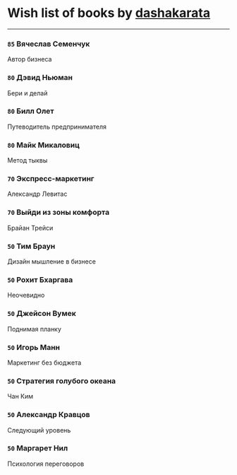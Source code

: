 # Wish list of books by [dashakarata](http://vk.com/id4468151)
---

### `85` Вячеслав Семенчук
Автор бизнеса

### `80` Дэвид Ньюман
Бери и делай

### `80` Билл Олет
Путеводитель предпринимателя

### `80` Майк Микаловиц
Метод тыквы

### `70` Экспресс-маркетинг
Александр Левитас

### `70` Выйди из зоны комфорта
Брайан Трейси

### `50` Тим Браун
Дизайн мышление в бизнесе

### `50` Рохит Бхаргава
Неочевидно

### `50` Джейсон Вумек
Поднимая планку

### `50` Игорь Манн
Маркетинг без бюджета

### `50` Стратегия голубого океана
Чан Ким

### `50` Александр Кравцов
Следующий уровень

### `50` Маргарет Нил
Психология переговоров

